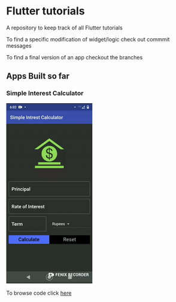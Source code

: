 # Flutter tutorials

A repository to keep track of all Flutter tutorials

To find a specific modification of widget/logic check out commmit messages

To find a final version of an app checkout the branches

## Apps Built so far

### Simple Interest Calculator
![finished app](https://github.com/hari9-9/android_flutter/blob/SIC-final-build/sic_gif.gif)

To browse code click [here](https://github.com/hari9-9/android_flutter/tree/SIC-final-build)

